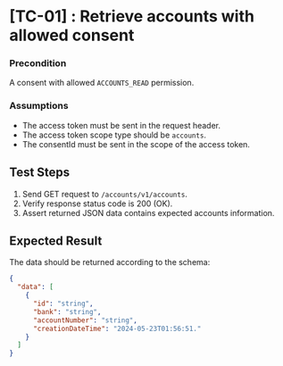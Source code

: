 # [TC-01] : Retrieve accounts with allowed consent

### Precondition

A consent with allowed `ACCOUNTS_READ` permission.

### Assumptions

* The access token must be sent in the request header.
* The access token scope type should be `accounts`.
* The consentId must be sent in the scope of the access token.

## Test Steps

1. Send GET request to `/accounts/v1/accounts`.
2. Verify response status code is 200 (OK).
3. Assert returned JSON data contains expected accounts information.

## Expected Result

The data should be returned according to the schema:

```json
{
  "data": [
    {
      "id": "string",
      "bank": "string",
      "accountNumber": "string",
      "creationDateTime": "2024-05-23T01:56:51."
    }
  ]
}
```